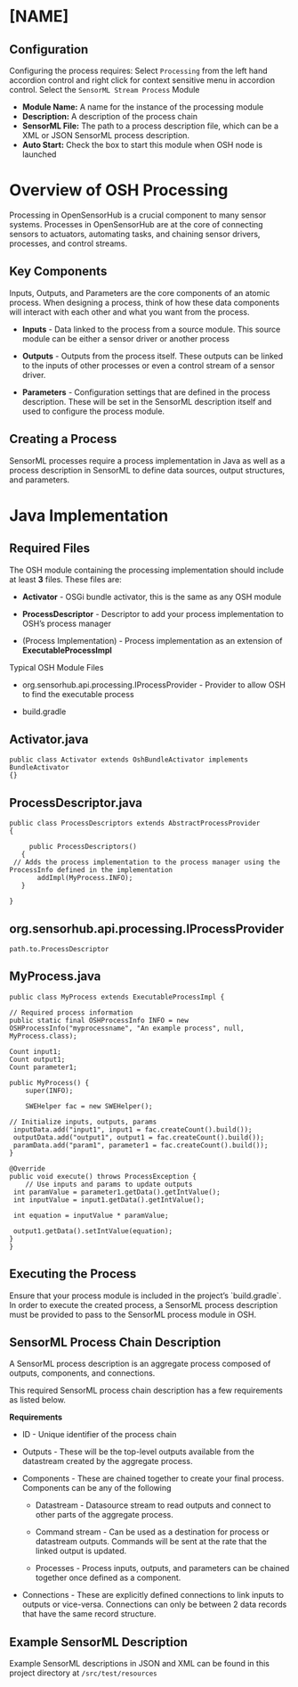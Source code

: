 # [NAME]

## Configuration

Configuring the process requires:
Select ```Processing``` from the left hand accordion control and right click for context sensitive menu in accordion control.
Select the ```SensorML Stream Process``` Module
- **Module Name:** A name for the instance of the processing module
- **Description:** A description of the process chain
- **SensorML File:** The path to a process description file, which can be a XML or JSON SensorML process description.
- **Auto Start:** Check the box to start this module when OSH node is launched

# Overview of OSH Processing

Processing in OpenSensorHub is a crucial component to many sensor systems. Processes in OpenSensorHub are at the core of connecting sensors to actuators, automating tasks, and chaining sensor drivers, processes, and control streams.


## Key Components

Inputs, Outputs, and Parameters are the core components of an atomic process. When designing a process, think of how these data components will interact with each other and what you want from the process.

- **Inputs** - Data linked to the process from a source module. This source module can be either a sensor driver or another process

- **Outputs** - Outputs from the process itself. These outputs can be linked to the inputs of other processes or even a control stream of a sensor driver.

- **Parameters** - Configuration settings that are defined in the process description. These will be set in the SensorML description itself and used to configure the process module.


## Creating a Process

SensorML processes require a process implementation in Java as well as a process description in SensorML to define data sources, output structures, and parameters.


# Java Implementation

## Required Files

The OSH module containing the processing implementation should include at least **3** files. These files are:

- **Activator** - OSGi bundle activator, this is the same as any OSH module

- **ProcessDescriptor** - Descriptor to add your process implementation to OSH’s process manager

- (Process Implementation) - Process implementation as an extension of **ExecutableProcessImpl**

Typical OSH Module Files

- org.sensorhub.api.processing.IProcessProvider - Provider to allow OSH to find the executable process

- build.gradle 


## Activator.java

    public class Activator extends OshBundleActivator implements BundleActivator
    {}


## ProcessDescriptor.java

    public class ProcessDescriptors extends AbstractProcessProvider
    {

         public ProcessDescriptors()
       {
     // Adds the process implementation to the process manager using the ProcessInfo defined in the implementation
           addImpl(MyProcess.INFO);
       }

    }


## org.sensorhub.api.processing.IProcessProvider

    path.to.ProcessDescriptor


##

## MyProcess.java

    public class MyProcess extends ExecutableProcessImpl {

    // Required process information 
    public static final OSHProcessInfo INFO = new OSHProcessInfo("myprocessname", "An example process", null, MyProcess.class);

    Count input1;
    Count output1;
    Count parameter1;

    public MyProcess() {
        super(INFO);

        SWEHelper fac = new SWEHelper();

    // Initialize inputs, outputs, params
     inputData.add("input1", input1 = fac.createCount().build());
     outputData.add("output1", output1 = fac.createCount().build());
     paramData.add("param1", parameter1 = fac.createCount().build());
    }

    @Override
    public void execute() throws ProcessException {
        // Use inputs and params to update outputs
     int paramValue = parameter1.getData().getIntValue();
     int inputValue = input1.getData().getIntValue();

     int equation = inputValue * paramValue;

     output1.getData().setIntValue(equation);
    }
    }


##

## Executing the Process

Ensure that your process module is included in the project’s \`build.gradle\`. In order to execute the created process, a SensorML process description must be provided to pass to the SensorML process module in OSH.


## SensorML Process Chain Description

A SensorML process description is an aggregate process composed of outputs, components, and connections.

This required SensorML process chain description has a few requirements as listed below.

**Requirements**

- ID - Unique identifier of the process chain

- Outputs - These will be the top-level outputs available from the datastream created by the aggregate process.

- Components - These are chained together to create your final process. Components can be any of the following

  - Datastream - Datasource stream to read outputs and connect to other parts of the aggregate process.

  - Command stream - Can be used as a destination for process or datastream outputs. Commands will be sent at the rate that the linked output is updated.

  - Processes - Process inputs, outputs, and parameters can be chained together once defined as a component.

- Connections - These are explicitly defined connections to link inputs to outputs or vice-versa. Connections can only be between 2 data records that have the same record structure.


##

## Example SensorML Description

Example SensorML descriptions in JSON and XML can be found in this project directory at `/src/test/resources`
